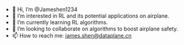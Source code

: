 - 👋 Hi, I’m @Jameshen1234
- 👀 I’m interested in RL and its potential applications on airplane.
- 🌱 I’m currently learning RL algorithms.
- 💞️ I’m looking to collaborate on algorithms to boost airplane safety.
- 📫 How to reach me: james.shen@dataplane.cn

<!---
Jameshen1234/Jameshen1234 is a ✨ special ✨ repository because its `README.md` (this file) appears on your GitHub profile.
You can click the Preview link to take a look at your changes.
--->
